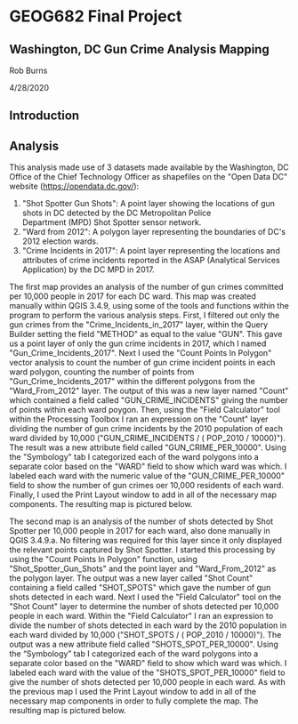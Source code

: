 # GEOG682 Final Project
## Washington, DC Gun Crime Analysis Mapping
Rob Burns

4/28/2020


## Introduction


## Analysis

 This analysis made use of 3 datasets made available by the Washington, DC Office of the Chief Technology Officer as shapefiles on 
 the "Open Data DC" website (https://opendata.dc.gov/):

 1) "Shot Spotter Gun Shots": A point layer showing the locations of gun shots in DC detected by the DC Metropolitan Police   
 Department (MPD) Shot Spotter sensor network.
 2) "Ward from 2012": A polygon layer representing the boundaries of DC's 2012 election wards.
 3) "Crime Incidents in 2017": A point layer representing the locations and attributes of crime incidents reported in the 
 ASAP (Analytical Services Application) by the DC MPD in 2017.
      
The first map provides an analysis of the number of gun crimes committed per 10,000 people in 2017 for each DC ward. This map was 
created manually within QGIS 3.4.9, using some of the tools and functions within the program to perform the various analysis 
steps. First, I filtered out only the gun crimes from the "Crime_Incidents_in_2017" layer, within the Query Builder setting the field 
"METHOD" as equal to the value "GUN". This gave us a point layer of only the gun crime incidents in 2017, which I named 
"Gun_Crime_Incidents_2017". Next I used the "Count Points In Polygon" vector analysis to count the number of gun crime incident points 
in each ward polygon, counting the number of points from "Gun_Crime_Incidents_2017" within the different polygons from the 
"Ward_From_2012" layer. The output of this was a new layer named "Count" which contained a field called "GUN_CRIME_INCIDENTS" giving the 
number of points within each ward poygon. Then, using the "Field Calculator" tool within the Processing Toolbox I ran an expression on 
the "Count" layer dividing the number of gun crime incidents by the 2010 population of each ward divided by 10,000 
("GUN_CRIME_INCIDENTS /  ( POP_2010 / 10000)"). The result was a new attribute field called "GUN_CRIME_PER_10000". Using 
the "Symbology" tab I categorized each of the ward polygons into a separate color based on the "WARD" field to show which ward was 
which. I labeled each ward with the numeric value of the "GUN_CRIME_PER_10000" field to show the number of gun crimes oer 10,000 
residents of each ward. Finally, I used the Print Layout window to add in all of the necessary map components. The resulting map is 
pictured below.

The second map is an analysis of the number of shots detected by Shot Spotter per 10,000 people in 2017 for each ward, also done
manually in QGIS 3.4.9.a. No filtering was required for this layer since it only displayed the relevant points captured by Shot Spotter.
I started this processing by using the "Count Points In Polygon" function, using "Shot_Spotter_Gun_Shots" and the point layer and 
"Ward_From_2012" as the polygon layer. The output was a new layer called "Shot Count" containing a field called "SHOT_SPOTS" which 
gave the number of gun shots detected in each ward. Next I used the "Field Calculator" tool on the "Shot Count" layer to determine the 
number of shots detected per 10,000 people in each ward. Within the "Field Calculator" I ran an expression to divide the number of shots 
detected in each ward by the 2010 population in each ward divided by 10,000 ("SHOT_SPOTS /  ( POP_2010 / 10000)"). The output was a new
attribute field called "SHOTS_SPOT_PER_10000". Using the “Symbology” tab I categorized each of the ward polygons into a separate color based on the "WARD" field to show which ward was which. I labeled each ward with the value of the "SHOTS_SPOT_PER_10000" field to give the number of shots detected per 10,000 people in each ward. As with the previous map I used the Print Layout window to add in all of the necessary map components in order to fully complete the map. The resulting map is pictured below.

      
